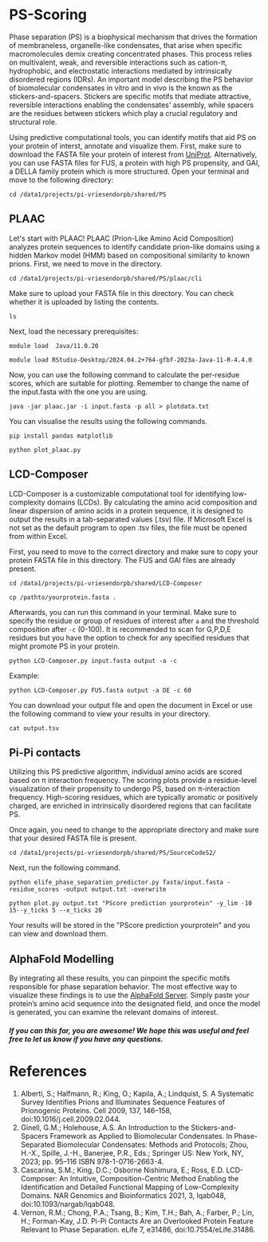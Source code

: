 # PS-Scoring

Phase separation (PS) is a biophysical mechanism that drives the formation of membraneless, organelle-like condensates, that arise when specific macromolecules demix creating concentrated phases. This process relies on multivalent, weak, and reversible interactions such as cation-π, hydrophobic, and electrostatic interactions mediated by intrinsically disordered regions (IDRs). An important model describing the PS behavior of biomolecular condensates in vitro and in vivo is the known as the stickers-and-spacers. Stickers are specific motifs that mediate attractive, reversible interactions enabling the condensates' assembly, while spacers are the residues between stickers which play a crucial regulatory and structural role.

Using predictive computational tools, you can identify motifs that aid PS on your protein of interst, annotate and visualize them. First, make sure to download the FASTA file your protein of interest from [UniProt](https://www.uniprot.org/). Alternatively, you can use FASTA files for FUS, a protein with high PS propensity, and GAI, a DELLA family protein which is more structured. Open your terminal and move to the following directory:

```cd /data1/projects/pi-vriesendorpb/shared/PS```


## PLAAC

Let's start with PLAAC! PLAAC (Prion-Like Amino Acid Composition) analyzes protein sequences to    identify candidate prion-like domains using a hidden Markov model (HMM) based on compositional     similarity to known prions. First, we need to move in the directory.

```cd /data1/projects/pi-vriesendorpb/shared/PS/plaac/cli```

Make sure to upload your FASTA file in this directory. You can check whether it is uploaded by listing the contents.

```ls```

Next, load the necessary prerequisites:

```module load  Java/11.0.20```

```module load RStudio-Desktop/2024.04.2+764-gfbf-2023a-Java-11-R-4.4.0```

Now, you can use the following command to calculate the per-residue scores, which are suitable for plotting. Remember to change the name of the input.fasta with the one you are using.

```java -jar plaac.jar -i input.fasta -p all > plotdata.txt```

You can visualise the results using the following commands.

```pip install pandas matplotlib```        


```python plot_plaac.py```
 

## LCD-Composer

LCD-Composer is a customizable computational tool for identifying low-complexity domains (LCDs). By calculating the amino acid composition and linear dispersion of amino acids in a protein sequence, it is designed to output the results in a tab-separated values (.tsv) file. If Microsoft Excel is not set as the default program to open .tsv files, the file must be opened from within Excel.

First, you need to move to the correct directory and make sure to copy your protein FASTA file in this directory. The FUS and GAI files are already present.

```cd /data1/projects/pi-vriesendorpb/shared/LCD-Composer```

```cp /pathto/yourprotein.fasta .```


Afterwards, you can run this command in your terminal. Make sure to specify the residue or group of residues of interest after ```a``` and the threshold composition after ```-c``` (0-100). It is recommended to scan for G,P,D,E residues but you have the option to check for any specified residues that might promote PS in your protein.

``` python LCD-Composer.py input.fasta output -a -c ```

Example:

```python LCD-Composer.py FUS.fasta output -a DE -c 60```

You can download your output file and open the document in Excel or use the following command to view your results in your directory.

```cat output.tsv```


## Pi-Pi contacts

Utilizing this PS predictive algorithm, individual amino acids are scored based on π interaction frequency. The scoring plots provide a residue-level visualization of their propensity to undergo PS, based on π-interaction frequency. High-scoring residues, which are typically aromatic or positively charged, are enriched in intrinsically disordered regions that can facilitate PS.

Once again, you need to change to the appropriate directory and make sure that your desired FASTA file is present.
 
```cd /data1/projects/pi-vriesendorpb/shared/PS/SourceCodeS2/```

Next, run the following command.

```python elife_phase_separation_predictor.py fasta/input.fasta -residue_scores -output output.txt -overwrite```

```python plot.py output.txt "PScore prediction yourprotein" -y_lim -10 15--y_ticks 5 --x_ticks 20```

Your results will be stored in the "PScore prediction yourprotein" and you can view and download them.

 
## AlphaFold Modelling

By integrating all these results, you can pinpoint the specific motifs responsible for phase separation behavior. The most effective way to visualize these findings is to use the [AlphaFold Server](https://alphafoldserver.com/). Simply paste your protein’s amino acid sequence into the designated field, and once the model is generated, you can examine the relevant domains of interest.




##### If you can this far, you are awesome! We hope this was useful and feel free to let us know if you have any questions.





# References

1.  Alberti, S.; Halfmann, R.; King, O.; Kapila, A.; Lindquist, S. A Systematic Survey Identifies Prions and Illuminates Sequence Features of Prionogenic Proteins. Cell 2009, 137, 146–158, doi:10.1016/j.cell.2009.02.044.
2.  Ginell, G.M.; Holehouse, A.S. An Introduction to the Stickers-and-Spacers Framework as Applied to Biomolecular Condensates. In Phase-Separated Biomolecular Condensates: Methods and Protocols; Zhou, H.-X., Spille, J.-H., Banerjee, P.R., Eds.; Springer US: New York, NY, 2023; pp. 95–116 ISBN 978-1-0716-2663-4.
3.  Cascarina, S.M.; King, D.C.; Osborne Nishimura, E.; Ross, E.D. LCD-Composer: An Intuitive, Composition-Centric Method Enabling the Identification and Detailed Functional Mapping of Low-Complexity Domains. NAR Genomics and Bioinformatics 2021, 3, lqab048, doi:10.1093/nargab/lqab048.
4.  Vernon, R.M.; Chong, P.A.; Tsang, B.; Kim, T.H.; Bah, A.; Farber, P.; Lin, H.; Forman-Kay, J.D. Pi-Pi Contacts Are an Overlooked Protein Feature Relevant to Phase Separation. eLife 7, e31486, doi:10.7554/eLife.31486.

